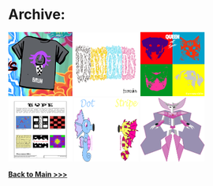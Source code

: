 # Archive: 

<img src="images/omabruh.png" alt="omabruh" width="130" height="130"
 onContextMenu="return false;"/>
<img src="images/negativespace.png" alt="negativespace" width="130" height="130"
 onContextMenu="return false;"/>
<img src="images/animalalbum.png" alt="animalalbum" width="130" height="130"
 onContextMenu="return false;"/>
<img src="images/typedesign.jpg" alt="typedesign" width="130" height="130"
 onContextMenu="return false;"/>
<img src="images/seahorses.png" alt="seahorses" width="130" height="130"
 onContextMenu="return false;"/>
<img src="images/Harxol.png" alt="Harxol" width="130" height="130"
 onContextMenu="return false;"/>

**[Back to Main >>>](https://arrowarchive.github.io/The-Arrowarchive/index)**
